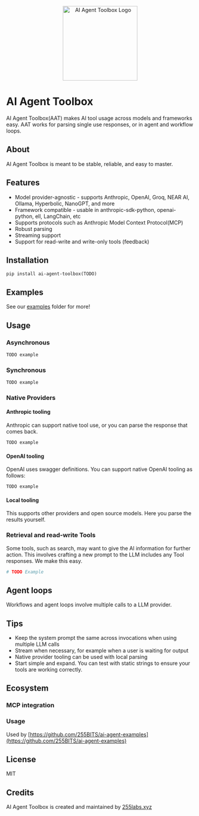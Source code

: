 <p align="center">
  <img src="docs/ai-agent-toolbox.jpg" alt="AI Agent Toolbox Logo" width="200">
</p>

# AI Agent Toolbox

AI Agent Toolbox(AAT) makes AI tool usage across models and frameworks easy. AAT works for parsing single use responses, or in agent and workflow loops.

## About

AI Agent Toolbox is meant to be stable, reliable, and easy to master.

## Features

* Model provider-agnostic - supports Anthropic, OpenAI, Groq, NEAR AI, Ollama, Hyperbolic, NanoGPT, and more
* Framework compatible - usable in anthropic-sdk-python, openai-python, ell, LangChain, etc
* Supports protocols such as Anthropic Model Context Protocol(MCP)
* Robust parsing
* Streaming support
* Support for read-write and write-only tools (feedback)

## Installation

```
pip install ai-agent-toolbox(TODO)
```

## Examples

See our [examples](examples) folder for more!

## Usage

### Asynchronous

```python
TODO example
```

### Synchronous

```python
TODO example
```

### Native Providers

#### Anthropic tooling

Anthropic can support native tool use, or you can parse the response that comes back.

```python
TODO example
```

#### OpenAI tooling

OpenAI uses swagger definitions. You can support native OpenAI tooling as follows:

```python
TODO example
```

#### Local tooling

This supports other providers and open source models. Here you parse the results yourself.

### Retrieval and read-write Tools

Some tools, such as search, may want to give the AI information for further action. This involves crafting a new prompt to the LLM includes any Tool responses. We make this easy.

```python
# TODO Example
```

## Agent loops

Workflows and agent loops involve multiple calls to a LLM provider.

## Tips

* Keep the system prompt the same across invocations when using multiple LLM calls
* Stream when necessary, for example when a user is waiting for output
* Native provider tooling can be used with local parsing
* Start simple and expand. You can test with static strings to ensure your tools are working correctly.

## Ecosystem

### MCP integration

### Usage

Used by [https://github.com/255BITS/ai-agent-examples](https://github.com/255BITS/ai-agent-examples)

## License

MIT

## Credits

AI Agent Toolbox is created and maintained by <a href="255labs.xyz">255labs.xyz</a>
